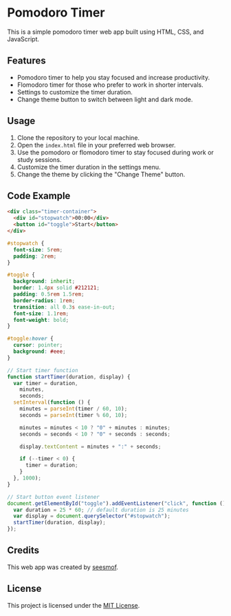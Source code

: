 # Pomodoro Timer

This is a simple pomodoro timer web app built using HTML, CSS, and JavaScript.

## Features

- Pomodoro timer to help you stay focused and increase productivity.
- Flomodoro timer for those who prefer to work in shorter intervals.
- Settings to customize the timer duration.
- Change theme button to switch between light and dark mode.

## Usage

1. Clone the repository to your local machine.
2. Open the `index.html` file in your preferred web browser.
3. Use the pomodoro or flomodoro timer to stay focused during work or study sessions.
4. Customize the timer duration in the settings menu.
5. Change the theme by clicking the "Change Theme" button.

## Code Example

```html
<div class="timer-container">
  <div id="stopwatch">00:00</div>
  <button id="toggle">Start</button>
</div>
```

```css
#stopwatch {
  font-size: 5rem;
  padding: 2rem;
}

#toggle {
  background: inherit;
  border: 1.4px solid #212121;
  padding: 0.5rem 1.5rem;
  border-radius: 1rem;
  transition: all 0.3s ease-in-out;
  font-size: 1.1rem;
  font-weight: bold;
}

#toggle:hover {
  cursor: pointer;
  background: #eee;
}
```

```javascript
// Start timer function
function startTimer(duration, display) {
  var timer = duration,
    minutes,
    seconds;
  setInterval(function () {
    minutes = parseInt(timer / 60, 10);
    seconds = parseInt(timer % 60, 10);

    minutes = minutes < 10 ? "0" + minutes : minutes;
    seconds = seconds < 10 ? "0" + seconds : seconds;

    display.textContent = minutes + ":" + seconds;

    if (--timer < 0) {
      timer = duration;
    }
  }, 1000);
}

// Start button event listener
document.getElementById("toggle").addEventListener("click", function () {
  var duration = 25 * 60; // default duration is 25 minutes
  var display = document.querySelector("#stopwatch");
  startTimer(duration, display);
});
```

## Credits

This web app was created by [seesmof](https://github.com/seesmof).

## License

This project is licensed under the [MIT License](https://opensource.org/licenses/MIT).

